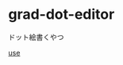 grad-dot-editor
===============

ドット絵書くやつ

[use](http://nakaji-dayo.github.com/grad-dot-editor/dot.html)